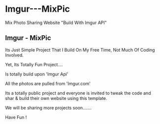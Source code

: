 # Imgur---MixPic
Mix Photo Sharing Website "Build With Imgur API"

Imgur - MixPic 
----------------------
Its Just Simple Project That I Build On My Free Time, Not Much Of Coding Involved.

Yet, Its Totally Fun Project....

Is totally build upon 'Imgur Api'

All the photos are pulled from 'Imgur.com'

Its a totally public project and everyone is invited to tweak the code and shar & build their own website using this template.

We will be sharing more projects soon.......

Have Fun !
